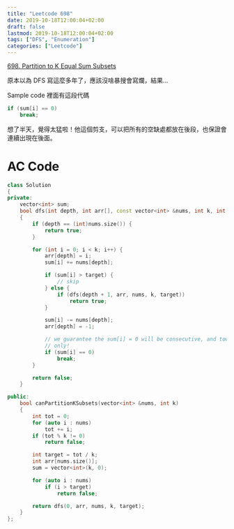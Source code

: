 ```yaml
---
title: "Leetcode 698"
date: 2019-10-18T12:00:04+02:00
draft: false
lastmod: 2019-10-18T12:00:04+02:00
tags: ["DFS", "Enumeration"]
categories: ["Leetcode"]
---
```


[698. Partition to K Equal Sum Subsets](https://leetcode.com/problems/partition-to-k-equal-sum-subsets/)

<!--more-->

原本以為 DFS 寫這麼多年了，應該沒啥暴搜會寫爛，結果...

Sample code 裡面有這段代碼

```c++
if (sum[i] == 0)
    break;
```

想了半天，覺得太猛啦！他這個剪支，可以把所有的空缺處都放在後段，也保證會連續出現在後面。

# AC Code

```c++
class Solution
{
private:
    vector<int> sum;
    bool dfs(int depth, int arr[], const vector<int> &nums, int k, int target)
    {
        if (depth == (int)nums.size()) {
            return true;
        }

        for (int i = 0; i < k; i++) {
            arr[depth] = i;
            sum[i] += nums[depth];

            if (sum[i] > target) {
                // skip
            } else {
                if (dfs(depth + 1, arr, nums, k, target))
                    return true;
            }

            sum[i] -= nums[depth];
            arr[depth] = -1;

            // we guarantee the sum[i] = 0 will be consecutive, and towards the end
            // only!
            if (sum[i] == 0)
                break;
        }

        return false;
    }

public:
    bool canPartitionKSubsets(vector<int> &nums, int k)
    {
        int tot = 0;
        for (auto i : nums)
            tot += i;
        if (tot % k != 0)
            return false;

        int target = tot / k;
        int arr[nums.size()];
        sum = vector<int>(k, 0);

        for (auto i : nums)
            if (i > target)
                return false;

        return dfs(0, arr, nums, k, target);
    }
};

```
